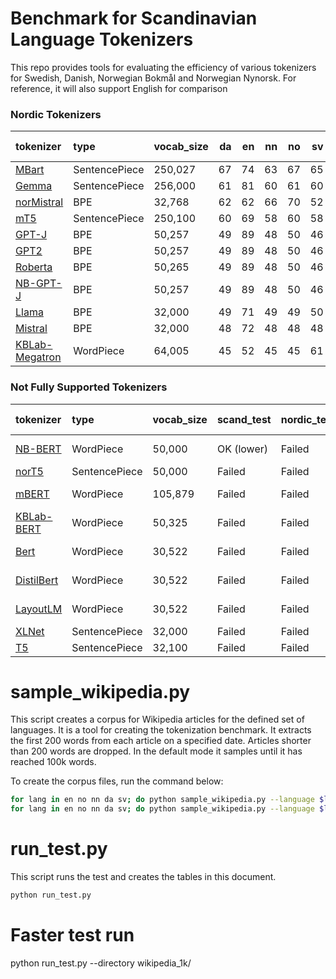 # Benchmark for Scandinavian Language Tokenizers
This repo provides tools for evaluating the efficiency of various tokenizers for Swedish, Danish, Norwegian Bokmål and  Norwegian Nynorsk. For reference, it will also support English for comparison

### Nordic Tokenizers

| tokenizer                                                                               | type          | vocab_size   |   da |   en |   nn |   no |   sv | Average Efficiency   |
|:----------------------------------------------------------------------------------------|:--------------|:-------------|-----:|-----:|-----:|-----:|-----:|:---------------------|
| [MBart](https://hf.co/facebook/mbart-large-en-ro)                                       | SentencePiece | 250,027      |   67 |   74 |   63 |   67 |   65 | 68.0%                |
| [Gemma](https://hf.co/google/gemma-7b)                                                  | SentencePiece | 256,000      |   61 |   81 |   60 |   61 |   60 | 65.0%                |
| [norMistral](https://hf.co/norallm/normistral-7b-scratch)                               | BPE           | 32,768       |   62 |   62 |   66 |   70 |   52 | 62.9%                |
| [mT5](https://hf.co/google/mt5-small)                                                   | SentencePiece | 250,100      |   60 |   69 |   58 |   60 |   58 | 61.7%                |
| [GPT-J](https://hf.co/EleutherAI/gpt-j-6b)                                              | BPE           | 50,257       |   49 |   89 |   48 |   50 |   46 | 56.8%                |
| [GPT2](https://hf.co/gpt2)                                                              | BPE           | 50,257       |   49 |   89 |   48 |   50 |   46 | 56.8%                |
| [Roberta](https://hf.co/roberta-base)                                                   | BPE           | 50,265       |   49 |   89 |   48 |   50 |   46 | 56.8%                |
| [NB-GPT-J](https://hf.co/NbAiLab/nb-gpt-j-6B-v2)                                        | BPE           | 50,257       |   49 |   89 |   48 |   50 |   46 | 56.8%                |
| [Llama](https://hf.co/meta-llama/Llama-2-7b-hf)                                         | BPE           | 32,000       |   49 |   71 |   49 |   49 |   50 | 54.1%                |
| [Mistral](https://hf.co/mistralai/Mistral-7B-Instruct-v0.2)                             | BPE           | 32,000       |   48 |   72 |   48 |   48 |   48 | 53.3%                |
| [KBLab-Megatron](https://hf.co/KBLab/megatron.bert-large.unigram-64k-pretok.500k-steps) | WordPiece     | 64,005       |   45 |   52 |   45 |   45 |   61 | 50.1%                |


### Not Fully Supported Tokenizers

| tokenizer                                                 | type          | vocab_size   | scand_test   | nordic_test   | eng_test   | Average Efficiency   |
|:----------------------------------------------------------|:--------------|:-------------|:-------------|:--------------|:-----------|:---------------------|
| [NB-BERT](https://hf.co/NbAiLab/nb-bert-large)            | WordPiece     | 50,000       | OK (lower)   | Failed        | OK (lower) | 86.0%                |
| [norT5](https://hf.co/ltg/nort5-base)                     | SentencePiece | 50,000       | Failed       | Failed        | Failed     | 82.5%                |
| [mBERT](https://hf.co/bert-base-multilingual-uncased)     | WordPiece     | 105,879      | Failed       | Failed        | OK (lower) | 72.8%                |
| [KBLab-BERT](https://hf.co/KBLab/bert-base-swedish-cased) | WordPiece     | 50,325       | Failed       | Failed        | Success    | 63.2%                |
| [Bert](https://hf.co/bert-base-uncased)                   | WordPiece     | 30,522       | Failed       | Failed        | OK (lower) | 52.3%                |
| [DistilBert](https://hf.co/distilbert-base-uncased)       | WordPiece     | 30,522       | Failed       | Failed        | OK (lower) | 52.3%                |
| [LayoutLM](https://hf.co/microsoft/layoutlm-base-uncased) | WordPiece     | 30,522       | Failed       | Failed        | OK (lower) | 52.3%                |
| [XLNet](https://hf.co/xlnet-base-cased)                   | SentencePiece | 32,000       | Failed       | Failed        | Success    | 41.0%                |
| [T5](https://hf.co/t5-base)                               | SentencePiece | 32,100       | Failed       | Failed        | Success    | 36.9%                |


# sample_wikipedia.py
This script creates a corpus for Wikipedia articles for the defined set of languages. It is a tool for creating the tokenization benchmark. It extracts the first 200 words from each article on a specified date. Articles shorter than 200 words are dropped. In the default mode it samples until it has reached 100k words.

To create the corpus files, run the command below:
```bash
for lang in en no nn da sv; do python sample_wikipedia.py --language $lang --output_file wikipedia_100k/wiki_$lang.txt --num_articles 500 --num_words 200;done
for lang in en no nn da sv; do python sample_wikipedia.py --language $lang --output_file wikipedia_1k/wiki_$lang.txt --num_articles 50 --num_words 20;done
```

# run_test.py
This script runs the test and creates the tables in this document.

```bash
python run_test.py
```

# Faster test run
python run_test.py --directory wikipedia_1k/
```




